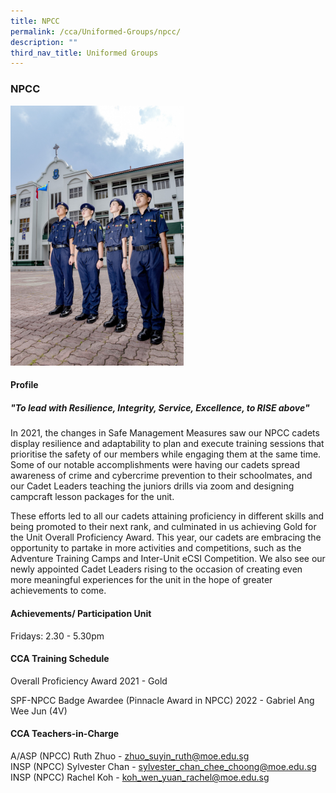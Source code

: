 ```yaml
---
title: NPCC
permalink: /cca/Uniformed-Groups/npcc/
description: ""
third_nav_title: Uniformed Groups
---
```

### **NPCC**

<img src="/images/NPCC.jpg" 
     style="width:55%">

#### **Profile**

##### **"To lead with Resilience, Integrity, Service, Excellence, to RISE above"**
 
 In 2021, the changes in Safe Management Measures saw our NPCC cadets display resilience and adaptability to plan and execute training sessions that prioritise the safety of our members while engaging them at the same time. Some of our notable accomplishments were having our cadets spread awareness of crime and cybercrime prevention to their schoolmates, and our Cadet Leaders teaching the juniors drills via zoom and designing campcraft lesson packages for the unit.  
  
These efforts led to all our cadets attaining proficiency in different skills and being promoted to their next rank, and culminated in us achieving Gold for the Unit Overall Proficiency Award. This year, our cadets are embracing the opportunity to partake in more activities and competitions, such as the Adventure Training Camps and Inter-Unit eCSI Competition. We also see our newly appointed Cadet Leaders rising to the occasion of creating even more meaningful experiences for the unit in the hope of greater achievements to come.

#### **Achievements/ Participation Unit**

Fridays: 2.30 - 5.30pm

#### **CCA Training Schedule**
Overall Proficiency Award 2021 - Gold 

SPF-NPCC Badge Awardee (Pinnacle Award in NPCC) 2022 - Gabriel Ang Wee Jun (4V)

#### **CCA Teachers-in-Charge**

A/ASP (NPCC) Ruth Zhuo - [zhuo_suyin_ruth@moe.edu.sg](mailto:zhuo_suyin_ruth@moe.edu.sg)  <br>
INSP (NPCC) Sylvester Chan - [sylvester_chan_chee_choong@moe.edu.sg](mailto:sylvester_chan_chee_choong@moe.edu.sg)  <br>
INSP (NPCC) Rachel Koh - [koh_wen_yuan_rachel@moe.edu.sg](mailto:koh_wen_yuan_rachel@moe.edu.sg)